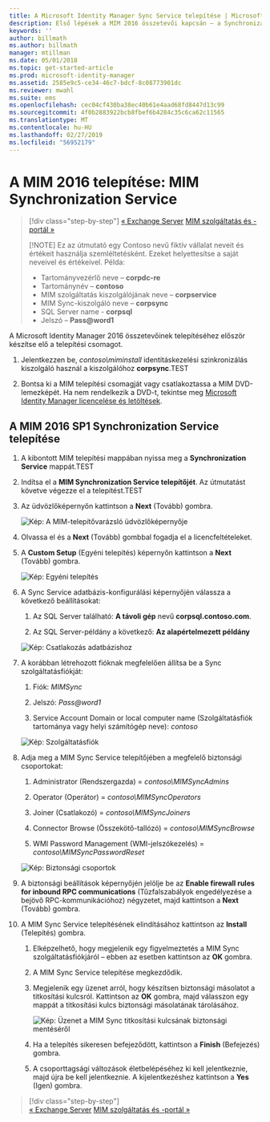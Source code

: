```yaml
---
title: A Microsoft Identity Manager Sync Service telepítése | Microsoft Docs
description: Első lépések a MIM 2016 összetevői kapcsán – a Synchronization Service telepítése és konfigurálása
keywords: ''
author: billmath
ms.author: billmath
manager: mtillman
ms.date: 05/01/2018
ms.topic: get-started-article
ms.prod: microsoft-identity-manager
ms.assetid: 2585e9c5-ce34-46c7-bdcf-8c08773901dc
ms.reviewer: mwahl
ms.suite: ems
ms.openlocfilehash: cec04cf430ba38ec40b61e4aad68fd8447d13c99
ms.sourcegitcommit: 4f0b2883922bcb8fbef6b4284c35c6ca62c11565
ms.translationtype: MT
ms.contentlocale: hu-HU
ms.lasthandoff: 02/27/2019
ms.locfileid: "56952179"
---
```

# <a name="install-mim-2016-mim-synchronization-service"></a>A MIM 2016 telepítése: MIM Synchronization Service

> [!div class="step-by-step"]
> [« Exchange Server](prepare-server-exchange.md)
> [MIM szolgáltatás és -portál »](install-mim-service-portal.md)
> 
> [!NOTE]
> Ez az útmutató egy Contoso nevű fiktív vállalat neveit és értékeit használja szemléltetésként. Ezeket helyettesítse a saját neveivel és értékeivel. Példa:
> - Tartományvezérlő neve – **corpdc-re**
> - Tartománynév – **contoso**
> - MIM szolgáltatás kiszolgálójának neve – **corpservice**
> - MIM Sync-kiszolgáló neve – **corpsync**
> - SQL Server name - **corpsql**
> - Jelszó – <strong>Pass@word1</strong>

A Microsoft Identity Manager 2016 összetevőinek telepítéséhez először készítse elő a telepítési csomagot.

1. Jelentkezzen be, *contoso\miminstall* identitáskezelési szinkronizálás kiszolgáló használ a kiszolgálóhoz **corpsync**.TEST

2. Bontsa ki a MIM telepítési csomagját vagy csatlakoztassa a MIM DVD-lemezképét.  Ha nem rendelkezik a DVD-t, tekintse meg [Microsoft Identity Manager licencelése és letöltések](microsoft-identity-manager-licensing.md).

## <a name="install-mim-2016-sp1-synchronization-service"></a>A MIM 2016 SP1 Synchronization Service telepítése

1. A kibontott MIM telepítési mappában nyissa meg a **Synchronization Service** mappát.TEST

2. Indítsa el a **MIM Synchronization Service telepítőjét**. Az útmutatást követve végezze el a telepítést.TEST

3. Az üdvözlőképernyőn kattintson a **Next** (Tovább) gombra.

    ![Kép: A MIM-telepítővarázsló üdvözlőképernyője](media/install-mim-sync/MIM_Install1.png)

4. Olvassa el és a **Next** (Tovább) gombbal fogadja el a licencfeltételeket.

5. A **Custom Setup** (Egyéni telepítés) képernyőn kattintson a **Next** (Tovább) gombra.

    ![Kép: Egyéni telepítés](media/install-mim-sync/MIM_Install2.png)

6. A Sync Service adatbázis-konfigurálási képernyőjén válassza a következő beállításokat:

   1.  Az SQL Server található: **A távoli gép** nevű **corpsql.contoso.com**.

   2.  Az SQL Server-példány a következő: **Az alapértelmezett példány**

   ![Kép: Csatlakozás adatbázishoz](media/install-mim-sync/MIM_Install3.png)

7. A korábban létrehozott fióknak megfelelően állítsa be a Sync szolgáltatásfiókját:

   1. Fiók: *MIMSync*

   2. Jelszó: <em>Pass@word1</em>

   3. Service Account Domain or local computer name (Szolgáltatásfiók tartománya vagy helyi számítógép neve): *contoso*

   ![Kép: Szolgáltatásfiók](media/install-mim-sync/MIM_Install4.png)

8. Adja meg a MIM Sync Service telepítőjében a megfelelő biztonsági csoportokat:

   1. Administrator (Rendszergazda) = *contoso\MIMSyncAdmins*

   2. Operator (Operátor) = *contoso\MIMSyncOperators*

   3. Joiner (Csatlakozó) = *contoso\MIMSyncJoiners*

   4. Connector Browse (Összekötő-tallózó) = *contoso\MIMSyncBrowse*

   5. WMI Password Management (WMI-jelszókezelés) = *contoso\MIMSyncPasswordReset*

   ![Kép: Biztonsági csoportok](media/install-mim-sync/MIM_Install5.png)

9. A biztonsági beállítások képernyőjén jelölje be az **Enable firewall rules for inbound RPC communications** (Tűzfalszabályok engedélyezése a bejövő RPC-kommunikációhoz) négyzetet, majd kattintson a **Next** (Tovább) gombra.

10. A MIM Sync Service telepítésének elindításához kattintson az **Install** (Telepítés) gombra.

    1. Elképzelhető, hogy megjelenik egy figyelmeztetés a MIM Sync szolgáltatásfiókjáról – ebben az esetben kattintson az **OK** gombra.

    2. A MIM Sync Service telepítése megkezdődik.

    3. Megjelenik egy üzenet arról, hogy készítsen biztonsági másolatot a titkosítási kulcsról. Kattintson az **OK** gombra, majd válasszon egy mappát a titkosítási kulcs biztonsági másolatának tárolásához.

        ![Kép: Üzenet a MIM Sync titkosítási kulcsának biztonsági mentéséről](media/MIM-Install7.png)

    4. Ha a telepítés sikeresen befejeződött, kattintson a **Finish** (Befejezés) gombra.

    5. A csoporttagsági változások életbelépéséhez ki kell jelentkeznie, majd újra be kell jelentkeznie. A kijelentkezéshez kattintson a **Yes** (Igen) gombra.

> [!div class="step-by-step"]  
> [« Exchange Server](prepare-server-exchange.md)
> [MIM szolgáltatás és -portál »](install-mim-service-portal.md)
